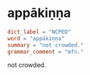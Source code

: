 # appākiṇṇa

``` toml
dict_label = "NCPED"
word = "appākiṇṇa"
summary = "not crowded."
grammar_comment = "mfn."
```

not crowded.

